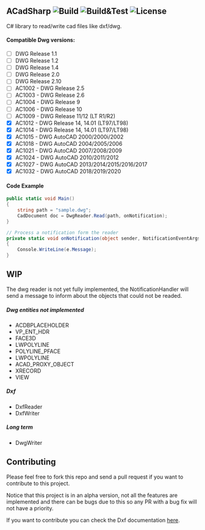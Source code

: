 ## ACadSharp ![Build](https://img.shields.io/github/workflow/status/DomCr/ACadSharp/Build/master) ![Build&Test](https://github.com/DomCr/ACadSharp/actions/workflows/build_n_test.yml/badge.svg) ![License](https://img.shields.io/github/license/DomCr/ACadSharp)

C# library to read/write cad files like dxf/dwg.

#### Compatible Dwg versions:

- [ ] DWG Release 1.1 
- [ ] DWG Release 1.2
- [ ] DWG Release 1.4
- [ ] DWG Release 2.0
- [ ] DWG Release 2.10
- [ ] AC1002 - DWG Release 2.5
- [ ] AC1003 - DWG Release 2.6
- [ ] AC1004 - DWG Release 9
- [ ] AC1006 - DWG Release 10
- [ ] AC1009 - DWG Release 11/12 (LT R1/R2)
- [x] AC1012 - DWG Release 14, 14.01 (LT97/LT98)
- [x] AC1014 - DWG Release 14, 14.01 (LT97/LT98)
- [x] AC1015 - DWG AutoCAD 2000/2000i/2002
- [x] AC1018 - DWG AutoCAD 2004/2005/2006
- [x] AC1021 - DWG AutoCAD 2007/2008/2009
- [x] AC1024 - DWG AutoCAD 2010/2011/2012
- [x] AC1027 - DWG AutoCAD 2013/2014/2015/2016/2017
- [x] AC1032 - DWG AutoCAD 2018/2019/2020

#### Code Example

```c#
public static void Main()
{
	string path = "sample.dwg";
	CadDocument doc = DwgReader.Read(path, onNotification);
}

// Process a notification form the reader
private static void onNotification(object sender, NotificationEventArgs e)
{
	Console.WriteLine(e.Message);
}
```

WIP
---

The dwg reader is not yet fully implemented, the NotificationHandler will send a message to inform about the objects that could not be readed.

##### Dwg entities not implemented

- ACDBPLACEHOLDER
- VP_ENT_HDR
- FACE3D
- LWPOLYLINE
- POLYLINE_PFACE
- LWPOLYLINE
- ACAD_PROXY_OBJECT
- XRECORD
- VIEW

##### Dxf

- DxfReader
- DxfWriter

##### Long term 

- DwgWriter

Contributing
------------

Please feel free to fork this repo and send a pull request if you want to contribute to this project.

Notice that this project is in an alpha version, not all the features are implemented and there can be bugs due to this so any PR with a bug fix will not have a priority.

If you want to contribute you can check the Dxf documentation [here](https://help.autodesk.com/view/OARX/2021/ENU/?guid=GUID-235B22E0-A567-4CF6-92D3-38A2306D73F3). 